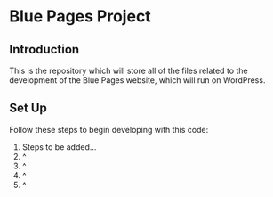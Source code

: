 # Blue Pages Project
## Introduction
This is the repository which will store all of the files related to the development of the Blue Pages website, which will run on WordPress.
## Set Up
Follow these steps to begin developing with this code:

 1. Steps to be added...
 2. ^
 3. ^
 4. ^
 5. ^
```
